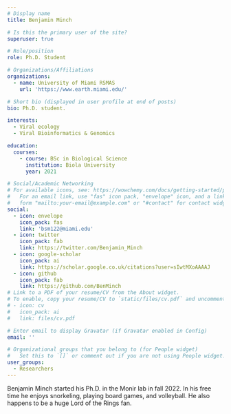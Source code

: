 ```yaml
---
# Display name
title: Benjamin Minch

# Is this the primary user of the site?
superuser: true

# Role/position
role: Ph.D. Student

# Organizations/Affiliations
organizations:
  - name: University of Miami RSMAS
    url: 'https://www.earth.miami.edu/'

# Short bio (displayed in user profile at end of posts)
bio: Ph.D. student.

interests:
  - Viral ecology
  - Viral Bioinformatics & Genomics

education:
  courses:
    - course: BSc in Biological Science
      institution: Biola University
      year: 2021

# Social/Academic Networking
# For available icons, see: https://wowchemy.com/docs/getting-started/page-builder/#icons
#   For an email link, use "fas" icon pack, "envelope" icon, and a link in the
#   form "mailto:your-email@example.com" or "#contact" for contact widget.
social:
  - icon: envelope
    icon_pack: fas
    link: 'bsm122@miami.edu'
  - icon: twitter
    icon_pack: fab
    link: https://twitter.com/Benjamin_Minch
  - icon: google-scholar
    icon_pack: ai
    link: https://scholar.google.co.uk/citations?user=sIwtMXoAAAAJ
  - icon: github
    icon_pack: fab
    link: https://github.com/BenMinch
# Link to a PDF of your resume/CV from the About widget.
# To enable, copy your resume/CV to `static/files/cv.pdf` and uncomment the lines below.
# - icon: cv
#   icon_pack: ai
#   link: files/cv.pdf

# Enter email to display Gravatar (if Gravatar enabled in Config)
email: ''

# Organizational groups that you belong to (for People widget)
#   Set this to `[]` or comment out if you are not using People widget.
user_groups:
  - Researchers
---
```


Benjamin Minch started his Ph.D. in the Monir lab in fall 2022. In his free time he enjoys snorkeling, playing board games, and volleyball. He also happens to be a huge Lord of the Rings fan. 

